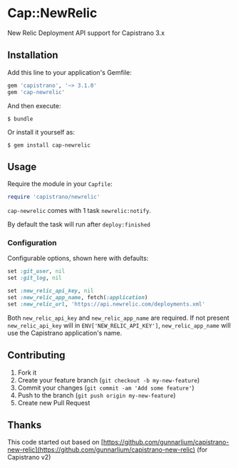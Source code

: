 # Cap::NewRelic

New Relic Deployment API support for Capistrano 3.x

## Installation

Add this line to your application's Gemfile:

```ruby
gem 'capistrano', '~> 3.1.0'
gem 'cap-newrelic'
```

And then execute:

    $ bundle

Or install it yourself as:

    $ gem install cap-newrelic

## Usage

Require the module in your `Capfile`:

```ruby
require 'capistrano/newrelic'
```

`cap-newrelic` comes with 1 task `newrelic:notify`.

By default the task will run after `deploy:finished`


### Configuration

Configurable options, shown here with defaults:

```ruby
set :git_user, nil
set :git_log, nil

set :new_relic_api_key, nil
set :new_relic_app_name, fetch(:application)
set :new_relic_url, 'https://api.newrelic.com/deployments.xml'
```

Both `new_relic_api_key` and `new_relic_app_name` are required.
If not present `new_relic_api_key` will in `ENV['NEW_RELIC_API_KEY']`, `new_relic_app_name` will use the Capistrano application's name.

## Contributing

1. Fork it
2. Create your feature branch (`git checkout -b my-new-feature`)
3. Commit your changes (`git commit -am 'Add some feature'`)
4. Push to the branch (`git push origin my-new-feature`)
5. Create new Pull Request


## Thanks

This code started out based on [https://github.com/gunnarlium/capistrano-new-relic](https://github.com/gunnarlium/capistrano-new-relic) (for Capistrano v2)
